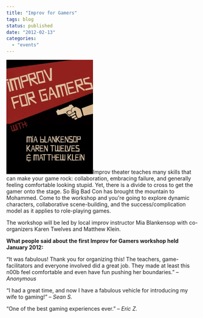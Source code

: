 ```yaml
---
title: "Improv for Gamers"
tags: blog
status: published
date: "2012-02-13"
categories: 
  - "events"
---
```


[![ImprovForGamers](/images/ImprovForGamers_4-228x300.jpg "ImprovForGamers")](http://www.bigbadcon.com/wp-content/uploads/2012/02/ImprovForGamers_4.jpg)Improv theater teaches many skills that can make your game rock: collaboration, embracing failure, and generally feeling comfortable looking stupid. Yet, there is a divide to cross to get the gamer onto the stage. So Big Bad Con has brought the mountain to Mohammed. Come to the workshop and you're going to explore dynamic characters, collaborative scene-building, and the success/complication model as it applies to role-playing games.

The workshop will be led by local improv instructor Mia Blankensop with co-organizers Karen Twelves and Matthew Klein.

**What people said about the first Improv for Gamers workshop held January 2012:**

“It was fabulous! Thank you for organizing this! The teachers, game-facilitators and everyone involved did a great job. They made at least this n00b feel comfortable and even have fun pushing her boundaries.” – _Anonymous_

“I had a great time, and now I have a fabulous vehicle for introducing my wife to gaming!” – _Sean S._

“One of the best gaming experiences ever.” – _Eric Z._
